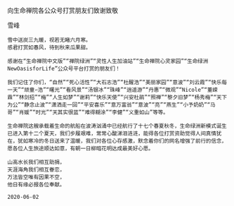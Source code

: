 向生命禅院各公众号打赏朋友们致谢致敬

雪峰


    雪中送炭三九暖，视若无睹六月寒。
    感君打赏如春风，待到秋来瓜果甜。

    感谢在“生命禅院中文版”“禅院绿洲”“灵性人生加油站”“生命禅院心灵家园”“生命绿洲NewOasisforLife”公众号平台打赏的朋友们！

    我们记住了你们，“自然”“死心活性”“大石志浩”“杜醒浩”“美丽家园”“意波”“刘云霞”“快乐每一天”“顽童∽浩”“曙光”“看风景”“汤银冰”“珠峰”“逍遥游”“丹惠”“微观”“Nicole”“董嵘霖”“林剑招”“梅”“人生如梦”“谢莉”“快乐天使”“兴安杜鹃”“照禅”“黎夕旧梦”“杨秀梅”“天下为公”“静念止波”“潇洒走一回”“平安喜乐”“意万富翁”“意波”“亮”“燕生”“小予奶奶”“马哥”“肖媛”“时光”“天其实很蓝”“难得糊涂”“李健”“义重如山”等等。

    生命禅院这艘承载着生命的航船在波涛汹涌中已经航行了十七个春夏秋冬，生命绿洲新模式诞生已进入第十二个夏天，我们步履艰难，常常心酸涕泪涟涟，能得各位打赏资助觉得人间真情犹在，犹如寒冷的冬日送来了温暖，我们对各位心存感激，默念着你们的网名增强了前行的信念，愿各位人生旅途顺达如意，有朝一日柳暗花明达成最美好心愿。

    山高水长我们相互助捐，
    天涯海角我们相互眷恋，
    万法皆空唯有因果不空，
    他日有缘必报各位奉献。

    2020-06-02



